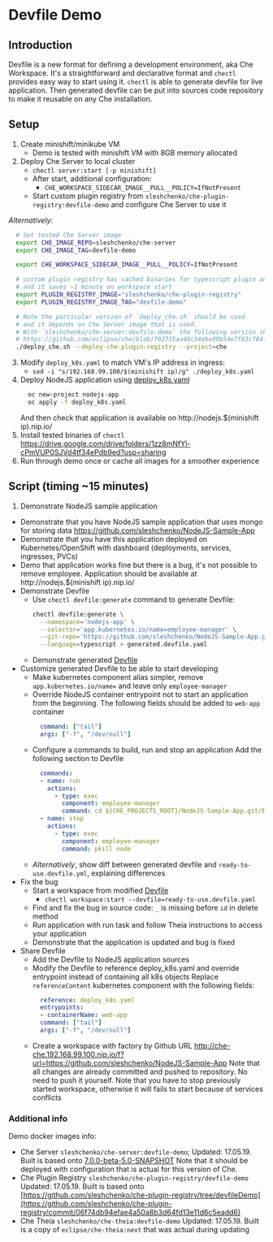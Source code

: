 # Devfile Demo

## Introduction
Devfile is a new format for defining a development environment, aka Che Workspace.
It's a straightforward and declarative format and `chectl` provides easy way to start using it.
`chectl` is able to generate devfile for live application. Then generated devfile can be put into
sources code repository to make it reusable on any Che installation.

## Setup
1. Create minishift/minikube VM
    - Demo is tested with minishift VM with 8GB memory allocated
2. Deploy Che Server to local cluster
    - `chectl server:start [-p minishift]`
    - After start, additional configuration:
      - `CHE_WORKSPACE_SIDECAR_IMAGE__PULL__POLICY=IfNotPresent`
    - Start custom plugin registry from `sleshchenko/che-plugin-registry:devfile-demo` and configure Che Server to use it

  *Alternatively:*
```bash
  # Set tested Che Server image
  export CHE_IMAGE_REPO=sleshchenko/che-server
  export CHE_IMAGE_TAG=devfile-demo

  export CHE_WORKSPACE_SIDECAR_IMAGE__PULL__POLICY=IfNotPresent

  # custom plugin registry has cached binaries for typescript plugin and tagged version for Che Theia
  # and it saves ~1 minute on workspace start
  export PLUGIN_REGISTRY_IMAGE="sleshchenko/che-plugin-registry"
  export PLUGIN_REGISTRY_IMAGE_TAG="devfile-demo"

  # Note the particular version of `deploy_che.sh` should be used
  # and it depends on Che Server image that is used.
  # With `sleshchenko/che-server:devfile-demo` the following version should be used
  # https://github.com/eclipse/che/blob/f02735aa48c34ebe89b54e7f63cf84f85ea8dff3/deploy/openshift/deploy_che.sh
  ./deploy_che.sh --deploy-che-plugin-registry --project=che
```
3. Modify `deploy_k8s.yaml` to match VM's IP address in ingress:
    - `sed -i "s/192.168.99.100/$(minishift ip)/g" ./deploy_k8s.yaml`
4. Deploy NodeJS application using [deploy_k8s.yaml](deploy_k8s.yaml)
   ```bash
     oc new-project nodejs-app
     oc apply -f deploy_k8s.yaml
   ```
   And then check that application is available on http://nodejs.$(minishift ip).nip.io/
5. Install tested binaries of `chectl` https://drive.google.com/drive/folders/1zz8mNfYl-cPmVUP0SJVd4tf34ePdb9ed?usp=sharing
6. Run through demo once or cache all images for a smoother experience

## Script (timing ~15 minutes)

1. Demonstrate NodeJS sample application
  - Demonstrate that you have NodeJS sample application that uses mongo for storing data https://github.com/sleshchenko/NodeJS-Sample-App
  - Demonstrate that you have this application deployed on Kubernetes/OpenShift with dashboard (deployments, services, ingresses, PVCs)
  - Demo that application works fine but there is a bug, it's not possible to remove employee.
    Application should be available at http://nodejs.$(minishift ip).nip.io/
- Demonstrate Devfile
  - Use `chectl devfile:generate` command to generate Devfile:
    ```bash
    chectl devfile:generate \
      --namespace='nodejs-app' \
      --selector='app.kubernetes.io/name=employee-manager' \
      --git-repo='https://github.com/sleshchenko/NodeJS-Sample-App.git' \
      --language=typescript > generated.devfile.yaml
    ```
  - Demonstrate generated [Devfile](generated.devfile.yaml)
- Customize generated Devfile to be able to start developing
  - Make kubernetes component alias simpler, remove `app.kubernetes.io/name=` and leave only `employee-manager`
  - Override NodeJS container entrypoint not to start an application from the beginning.
    The following fields should be added to `web-app` container
    ```yaml
      command: ["tail"]
      args: ["-f", "/dev/null"]
    ```
  - Configure a commands to build, run and stop an application
    Add the following section to Devfile
    ```yaml
      commands:
      - name: run
        actions:
          - type: exec
            component: employee-manager
            command: cd ${CHE_PROJECTS_ROOT}/NodeJS-Sample-App.git/EmployeeDB && node app.js
      - name: stop
        actions:
          - type: exec
            component: employee-manager
            command: pkill node
    ```
  - *Alternatively*, show diff between generated devfile and `ready-to-use.devfile.yml`, explaining differences
- Fix the bug
  - Start a workspace from modified [Devfile](ready-to-use.devfile.yaml)
    - `chectl workspace:start --devfile=ready-to-use.devfile.yaml`
  - Find and fix the bug in source code: `_` is missing before `id` in delete method
  - Run application with run task and follow Theia instructions to access your application
  - Demonstrate that the application is updated and bug is fixed
- Share Devfile
  - Add the Devfile to NodeJS application sources
  - Modify the Devfile to reference deploy_k8s.yaml and override entrypoint instead of containing all k8s objects
    Replace `referenceContent` kubernetes component with the following fields:
    ```yaml
      reference: deploy_k8s.yaml
      entrypoints:
      - containerName: web-app
      command: ["tail"]
      args: ["-f", "/dev/null"]
    ```
  - Create a workspace with factory by Github URL http://che-che.192.168.99.100.nip.io/f?url=https://github.com/sleshchenko/NodeJS-Sample-App
    Note that all changes are already committed and pushed to repository. No need to push it yourself.
    Note that you have to stop previously started workspace, otherwise it will fails to start because of services conflicts

### Additional info
Demo docker images info:
- Che Server `sleshchenko/che-server:devfile-demo`;
  Updated: 17.05.19. Built is based onto [7.0.0-beta-5.0-SNAPSHOT](https://github.com/eclipse/che/commit/f02735aa48c34ebe89b54e7f63cf84f85ea8dff3)
  Note that it should be deployed with configuration that is actual for this version of Che.
- Che Plugin Registry `sleshchenko/che-plugin-registry/devfile-demo`
  Updated: 17.05.19. Built is based onto [https://github.com/sleshchenko/che-plugin-registry/tree/devfileDemo](https://github.com/sleshchenko/che-plugin-registry/commit/06f74db94efae4a50a8b3d64fd13e11d6c5eadd6)
- Che Theia `sleshchenko/che-theia:devfile-demo`
  Updated: 17.05.19. Built is a copy of `eclipse/che-theia:next` that was actual during updating
